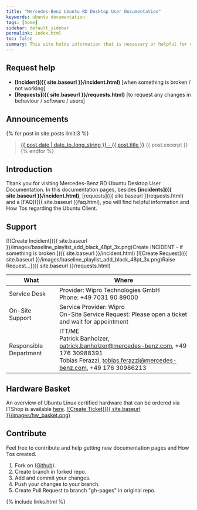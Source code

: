 ```yaml
---
title: "Mercedes-Benz Ubuntu RD Desktop User Documentation"
keywords: ubuntu documentation
tags: [home]
sidebar: default_sidebar
permalink: index.html
toc: false
summary: This site holds information that is necessary or helpful for users of the Mercedes-Benz RD Ubuntu Desktop. This documentation is only for the RD Ubuntu client.
---
```


## Request help

* **[Incident]({{ site.baseurl }}/incident.html)** [when something is broken / not working]
* **[Requests]({{ site.baseurl }}/requests.html)** [to request any changes in behaviour / software / users]

## Announcements

{% for post in site.posts limit:3 %}
  > <a href="{{ site.baseurl }}{{ post.url }}">{{ post.date | date_to_long_string }} - {{ post.title }}</a>
  > {{ post.excerpt }}
{% endfor %}

## Introduction

Thank you for visiting Mercedes-Benz RD Ubuntu Desktop User Documentation. In this documentation pages, besides **[incidents]({{ site.baseurl }}/incident.html)**, [requests]({{ site.baseurl }}requests.html) and a [FAQ]([{{ site.baseurl }}faq.html), you will find helpful information and How Tos regarding the Ubuntu Client.

## Support

[![Create Incidient]({{ site.baseurl }}/images/baseline_playlist_add_black_48pt_3x.png)Create INCIDENT - if something is broken.]({{ site.baseurl }}/incident.html)
[![Create Request]({{ site.baseurl }}/images/baseline_playlist_add_black_48pt_3x.png)Raise Request...]({{ site.baseurl }}/requests.html)

| What | Where |
|------|---------|
| Service Desk | Provider: Wipro Technologies GmbH <br>Phone: +49 7031 90 89000 |
| On-Site Support | Service Provider: Wipro <br>On-Site Service Request: Please open a ticket and wait for appointment |
| Responsible Department | ITT/ME <br>Patrick Banholzer, patrick.banholzer@mercedes-benz.com, +49 176 30988391<br>Tobias Ferazzi, tobias.ferazzi@mercedes-benz.com, +49 176 30986213 |

## Hardware Basket

An overview of Ubuntu Linux certified hardware that can be ordered via ITShop is available [here](https://team.sp.wp.corpintra.net/sites/00401/csm/_layouts/15/WopiFrame2.aspx?sourcedoc=/sites/00401/csm/Warenkorb%20HWDokumente/Hardware-basket%20Ubuntu%20Engineering.pptx&action=default).
[![Create Ticket]({{ site.baseurl }}/images/hw_basket.png)](https://team.sp.wp.corpintra.net/sites/00401/csm/_layouts/15/WopiFrame2.aspx?sourcedoc=/sites/00401/csm/Warenkorb%20HWDokumente/Hardware-basket%20Ubuntu%20Engineering.pptx&action=default)

## Contribute

Feel free to contribute and help getting new documentation pages and How Tos created.

1. Fork on ([Github](https://git.daimler.com/ubunturd/ubuntudoc/)).
2. Create branch in forked repo.
3. Add and commit your changes.
4. Push your changes to your branch.
5. Create Pull Request to branch "gh-pages" in original repo.

{% include links.html %}
